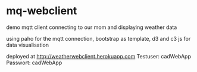 # mq-webclient
demo mqtt client connecting to our mom and displaying weather data

using paho for the mqtt connection, bootstrap as template, d3 and c3 js for data visualisation

deployed at http://weatherwebclient.herokuapp.com
Testuser: cadWebApp
Passwort: cadWebApp